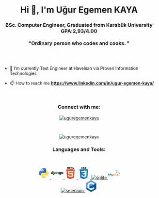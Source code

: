 <h1 align="center">Hi 👋, I'm Uğur Egemen KAYA</h1>
<h3 align="center">BSc. Computer Engineer, Graduated from Karabük University GPA:2,93/4.00 <br><br>"Ordinary person who codes and cooks. "</h3>


<br><br>

- 🌱 I’m currently Test Engineer at Havelsan via Proven Information Technologies

- 📫 How to reach me **https://www.linkedin.com/in/ugur-egemen-kaya/**
<br>
<h3 align="center">Connect with me:</h3>
<p align="center">
<a href="https://www.hackerrank.com/uguregemenkaya" target="blank"><img align="center" src="https://raw.githubusercontent.com/rahuldkjain/github-profile-readme-generator/master/src/images/icons/Social/hackerrank.svg" alt="uguregemenkaya" height="30" width="40" /></a>
</p><br>

<p align="center"> <img src="https://komarev.com/ghpvc/?username=uguregemenkaya&label=Profile%20views&color=b40e0e&style=plastic" alt="uguregemenkaya" /> </p>

<h3 align="center">Languages and Tools:</h3><br>
<p align="center"><a href="https://www.python.org" target="_blank" rel="noreferrer"> <img src="https://raw.githubusercontent.com/devicons/devicon/master/icons/python/python-original.svg" alt="python" width="40" height="40"/> </a>  <a href="https://www.djangoproject.com/" target="_blank" rel="noreferrer"> <img src="https://raw.githubusercontent.com/devicons/devicon/master/icons/django/django-plain-wordmark.svg" alt="django" width="40" height="40"/> </a> <a href="https://www.w3.org/html/" target="_blank" rel="noreferrer"> <img src="https://raw.githubusercontent.com/devicons/devicon/master/icons/html5/html5-original-wordmark.svg" alt="html5" width="40" height="40"/> </a><a href="https://www.w3schools.com/css/" target="_blank" rel="noreferrer"> <img src="https://raw.githubusercontent.com/devicons/devicon/master/icons/css3/css3-original-wordmark.svg" alt="css3" width="40" height="40"/> </a><a href="https://www.sqlite.org/" target="_blank" rel="noreferrer"> <img src="https://www.vectorlogo.zone/logos/sqlite/sqlite-icon.svg" alt="sqlite" width="40" height="40"/> </a> <a href="https://www.mysql.com/" target="_blank" rel="noreferrer"> <img src="https://raw.githubusercontent.com/devicons/devicon/master/icons/mysql/mysql-original-wordmark.svg" alt="mysql" width="40" height="40"/> </a><br>  <a href="https://www.selenium.dev" target="_blank" rel="noreferrer"> <img src="https://raw.githubusercontent.com/detain/svg-logos/780f25886640cef088af994181646db2f6b1a3f8/svg/selenium-logo.svg" alt="selenium" width="40" height="40"/> </a>  <a href="https://www.cprogramming.com/" target="_blank" rel="noreferrer"> <img src="https://raw.githubusercontent.com/devicons/devicon/master/icons/c/c-original.svg" alt="c" width="40" height="40"/> </a> </p>
